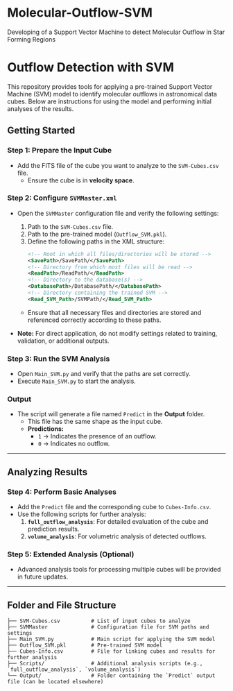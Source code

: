 # Molecular-Outflow-SVM
Developing of a Support Vector Machine to detect Molecular Outflow in Star Forming Regions

# Outflow Detection with SVM  

This repository provides tools for applying a pre-trained Support Vector Machine (SVM) model to identify molecular outflows in astronomical data cubes. Below are instructions for using the model and performing initial analyses of the results.  

## **Getting Started**  

### **Step 1: Prepare the Input Cube**  
- Add the FITS file of the cube you want to analyze to the `SVM-Cubes.csv` file.  
  - Ensure the cube is in **velocity space**.  

### **Step 2: Configure `SVMMaster.xml`**  
- Open the `SVMMaster` configuration file and verify the following settings:  
  1. Path to the `SVM-Cubes.csv` file.  
  2. Path to the pre-trained model (`Outflow_SVM.pkl`).  
  3. Define the following paths in the XML structure:  
     ```xml
     <!-- Root in which all files/directories will be stored -->
     <SavePath>/SavePath/</SavePath>
     <!-- Directory from which most files will be read -->
     <ReadPath>/ReadPath/</ReadPath>
     <!-- Directory to the database(s) -->
     <DatabasePath>/DatabasePath/</DatabasePath>
     <!-- Directory containing the trained SVM -->
     <Read_SVM_Path>/SVMPath/</Read_SVM_Path>
     ```  
  - Ensure that all necessary files and directories are stored and referenced correctly according to these paths.  

- **Note:** For direct application, do not modify settings related to training, validation, or additional outputs.  

### **Step 3: Run the SVM Analysis**  
- Open `Main_SVM.py` and verify that the paths are set correctly.  
- Execute `Main_SVM.py` to start the analysis.  

### **Output**  
- The script will generate a file named `Predict` in the **Output** folder.  
  - This file has the same shape as the input cube.  
  - **Predictions:**  
    - `1` → Indicates the presence of an outflow.  
    - `0` → Indicates no outflow.  

---

## **Analyzing Results**  

### **Step 4: Perform Basic Analyses**  
- Add the `Predict` file and the corresponding cube to `Cubes-Info.csv`.  
- Use the following scripts for further analysis:  
  1. **`full_outflow_analysis`**: For detailed evaluation of the cube and prediction results.  
  2. **`volume_analysis`**: For volumetric analysis of detected outflows.  

### **Step 5: Extended Analysis (Optional)**  
- Advanced analysis tools for processing multiple cubes will be provided in future updates.  

---

## **Folder and File Structure**  
```plaintext
├── SVM-Cubes.csv          # List of input cubes to analyze
├── SVMMaster              # Configuration file for SVM paths and settings
├── Main_SVM.py            # Main script for applying the SVM model
├── Outflow_SVM.pkl        # Pre-trained SVM model
├── Cubes-Info.csv         # File for linking cubes and results for further analysis
├── Scripts/               # Additional analysis scripts (e.g., `full_outflow_analysis`, `volume_analysis`)
└── Output/                # Folder containing the `Predict` output file (can be located elsewhere)
